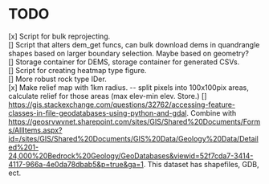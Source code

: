 # TODO
[x] Script for bulk reprojecting.\
[] Script that alters dem_get funcs, can bulk download dems in quandrangle shapes based on larger boundary selection.  Maybe based on geometry?\
[] Storage container for DEMS, storage container for generated CSVs.\
[] Script for creating heatmap type figure.\
[] More robust rock type IDer.\
[x] Make relief map with 1km radius. -- split pixels into 100x100pix areas, calculate relief for those areas (max elev-min elev.  Store.)
[] https://gis.stackexchange.com/questions/32762/accessing-feature-classes-in-file-geodatabases-using-python-and-gdal.  Combine with https://geosrvwvnet.sharepoint.com/sites/GIS/Shared%20Documents/Forms/AllItems.aspx?id=/sites/GIS/Shared%20Documents/GIS%20Data/Geology%20Data/Detailed%201-24,000%20Bedrock%20Geology/GeoDatabases&viewid=52f7cda7-3414-4117-966a-4e0da78dbab5&p=true&ga=1.  This dataset has shapefiles, GDB, ect.